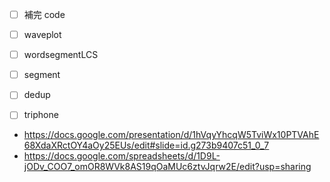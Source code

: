 * [ ] 補完 code
* [ ] waveplot
* [ ] wordsegmentLCS
* [ ] segment
* [ ] dedup
* [ ] triphone


* https://docs.google.com/presentation/d/1hVqyYhcqW5TviWx10PTVAhE68XdaXRctOY4aOy25EUs/edit#slide=id.g273b9407c51_0_7
* https://docs.google.com/spreadsheets/d/1D9L-jODv_COO7_omOR8WVk8AS19qOaMUc6ztvJqrw2E/edit?usp=sharing

